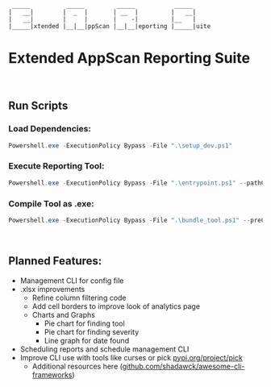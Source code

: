 ````
 _____          _____         _____           _____
|   __|        |  _  |       | __  |         |   __|
|   __|        |     |       |    -|         |__   |
|_____|xtended |__|__|ppScan |__|__|eporting |_____|uite
````


# Extended AppScan Reporting Suite

&nbsp;

## Run Scripts

### Load Dependencies:

``` PowerShell
Powershell.exe -ExecutionPolicy Bypass -File ".\setup_dev.ps1"
```

### Execute Reporting Tool:

``` PowerShell
Powershell.exe -ExecutionPolicy Bypass -File ".\entrypoint.ps1" --pathChoice "reports"
```

### Compile Tool as .exe:

``` PowerShell
Powershell.exe -ExecutionPolicy Bypass -File ".\bundle_tool.ps1" --preClean --postClean --buildZip
```

&nbsp;


## Planned Features:
- Management CLI for config file
- .xlsx improvements
  - Refine column filtering code
  - Add cell borders to improve look of analytics page
  - Charts and Graphs
    - Pie chart for finding tool
    - Pie chart for finding severity
    - Line graph for date found
- Scheduling reports and schedule management CLI
- Improve CLI use with tools like curses or pick [pypi.org/project/pick](https://pypi.org/project/pick/)
  - Additional resources here ([github.com/shadawck/awesome-cli-frameworks](https://github.com/shadawck/awesome-cli-frameworks?tab=readme-ov-file#python))
